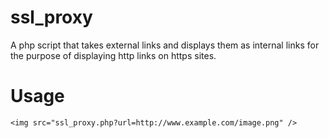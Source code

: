 # ssl_proxy
A php script that takes external links and displays them as internal links for the purpose of displaying http links on https sites.

# Usage
    
    <img src="ssl_proxy.php?url=http://www.example.com/image.png" />
